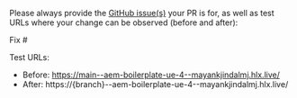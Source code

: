 Please always provide the [GitHub issue(s)](../issues) your PR is for, as well as test URLs where your change can be observed (before and after):

Fix #<gh-issue-id>

Test URLs:
- Before: https://main--aem-boilerplate-ue-4--mayankjindalmj.hlx.live/
- After: https://{branch}--aem-boilerplate-ue-4--mayankjindalmj.hlx.live/
